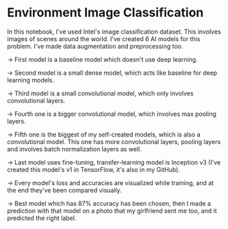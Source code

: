 # Environment Image Classification
In this notebook, I've used Intel's image classification dataset. This involves images of scenes around the world. I've created 6 AI models for this problem. I've made data augmentation and preprocessing too.

-> First model is a baseline model which doesn't use deep learning.

-> Second model is a small dense model, which acts like baseline for deep learning models.

-> Third model is a small convolutional model, which only involves convolutional layers.

-> Fourth one is a bigger convolutional model, which involves max pooling layers.

-> Fifth one is the biggest of my self-created models, which is also a convolutional model. This one has more convolutional layers, pooling layers and involves batch normalization layers as well.

-> Last model uses fine-tuning, transfer-learning model is Inception v3 (I've created this model's v1 in TensorFlow, it's also in my GitHub).

-> Every model's loss and accuracies are visualized while training, and at the end they've been compared visually.

-> Best model which has 87% accuracy has been chosen, then I made a prediction with that model on a photo that my girlfriend sent me too, and it predicted the right label.
